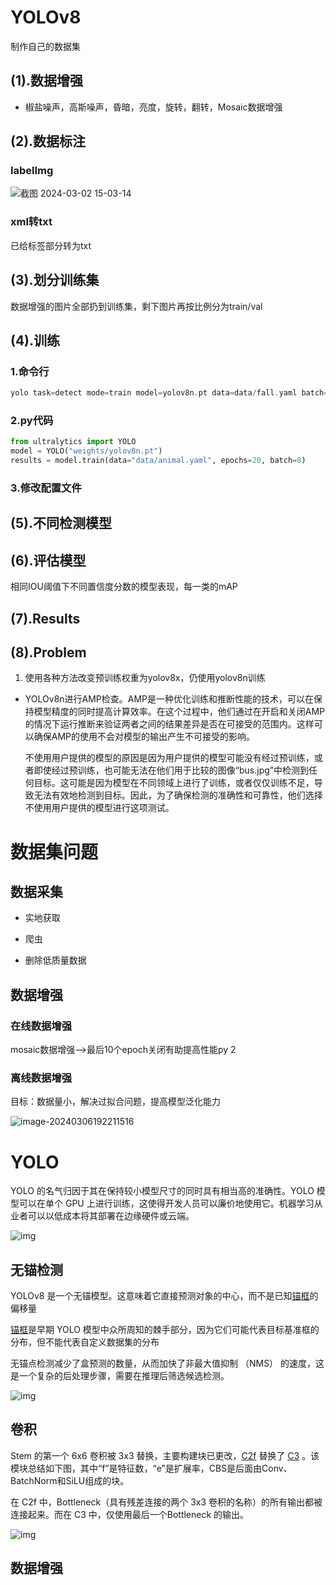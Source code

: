 # YOLOv8

制作自己的数据集

## (1).数据增强

- 椒盐噪声，高斯噪声，昏暗，亮度，旋转，翻转，Mosaic数据增强

## (2).数据标注

### labelImg

![截图 2024-03-02 15-03-14](./Images/59.png)

### xml转txt

已给标签部分转为txt

## (3).划分训练集

数据增强的图片全部扔到训练集，剩下图片再按比例分为train/val

## (4).训练

### 1.命令行

```c++
yolo task=detect mode=train model=yolov8n.pt data=data/fall.yaml batch=32 epochs=100 imgsz=640 workers=16 device=0
```

### 2.py代码

```python
from ultralytics import YOLO
model = YOLO("weights/yolov8n.pt") 
results = model.train(data="data/animal.yaml", epochs=20, batch=8) 
```

### 3.修改配置文件

## (5).不同检测模型



## (6).评估模型

相同IOU阈值下不同置信度分数的模型表现，每一类的mAP

## (7).Results

## (8).Problem

1. 使用各种方法改变预训练权重为yolov8x，仍使用yolov8n训练

- YOLOv8n进行AMP检查。AMP是一种优化训练和推断性能的技术，可以在保持模型精度的同时提高计算效率。在这个过程中，他们通过在开启和关闭AMP的情况下运行推断来验证两者之间的结果差异是否在可接受的范围内。这样可以确保AMP的使用不会对模型的输出产生不可接受的影响。

  不使用用户提供的模型的原因是因为用户提供的模型可能没有经过预训练，或者即使经过预训练，也可能无法在他们用于比较的图像“bus.jpg”中检测到任何目标。这可能是因为模型在不同领域上进行了训练，或者仅仅训练不足，导致无法有效地检测到目标。因此，为了确保检测的准确性和可靠性，他们选择不使用用户提供的模型进行这项测试。

# 数据集问题

## 数据采集

- 实地获取

- 爬虫

- 删除低质量数据

## 数据增强

### 在线数据增强

mosaic数据增强——>最后10个epoch关闭有助提高性能py 2

### 离线数据增强

目标：数据量小，解决过拟合问题，提高模型泛化能力

![image-20240306192211516](./Images/1.png)



# YOLO

YOLO 的名气归因于其在保持较小模型尺寸的同时具有相当高的准确性。YOLO 模型可以在单个 GPU 上进行训练，这使得开发人员可以廉价地使用它。机器学习从业者可以以低成本将其部署在边缘硬件或云端。

![img](./Images/2.webp)

## 无锚检测

YOLOv8 是一个无锚模型。这意味着它直接预测对象的中心，而不是已知[锚框](https://link.zhihu.com/?target=https%3A//blog.roboflow.com/what-is-an-anchor-box/)的偏移量

[锚框](https://link.zhihu.com/?target=https%3A//blog.roboflow.com/what-is-an-anchor-box/)是早期 YOLO 模型中众所周知的棘手部分，因为它们可能代表目标基准框的分布，但不能代表自定义数据集的分布

无锚点检测减少了盒预测的数量，从而加快了非最大值抑制 （NMS） 的速度，这是一个复杂的后处理步骤，需要在推理后筛选候选检测。

![img](./Images/3.webp)

## 卷积

Stem 的第一个 6x6 卷积被 3x3 替换，主要构建块已更改，[C2f](https://link.zhihu.com/?target=https%3A//github.com/ultralytics/ultralytics/blob/dba3f178849692a13f3c43e81572255b1ece7da9/ultralytics/nn/modules.py%3Fref%3Dblog.roboflow.com%23L196) 替换了 [C3](https://link.zhihu.com/?target=https%3A//github.com/ultralytics/yolov5/blob/cdd804d39ff84b413bde36a84006f51769b6043b/models/common.py%3Fref%3Dblog.roboflow.com%23L157) 。该模块总结如下图，其中“f”是特征数，“e”是扩展率，CBS是后面由Conv、BatchNorm和SiLU组成的块。

在 C2f 中，Bottleneck（具有残差连接的两个 3x3 卷积的名称）的所有输出都被连接起来。而在 C3 中，仅使用最后一个Bottleneck 的输出。

![img](./Images/4.webp)

## 数据增强

